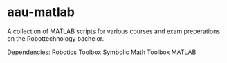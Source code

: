 # aau-matlab
A collection of MATLAB scripts for various courses and exam preperations on the Robottechnology bachelor.

Dependencies:
Robotics Toolbox
Symbolic Math Toolbox
MATLAB